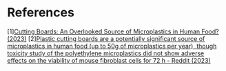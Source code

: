 # References
[1][Cutting Boards: An Overlooked Source of Microplastics in Human Food? (2023)](https://pubs.acs.org/doi/abs/10.1021/acs.est.3c00924)
[2][Plastic cutting boards are a potentially significant source of microplastics in human food (up to 50g of microplastics per year), though toxicity study of the polyethylene microplastics did not show adverse effects on the viability of mouse fibroblast cells for 72 h - Reddit (2023)](https://www.reddit.com/r/science/comments/140kt89/plastic_cutting_boards_are_a_potentially/)